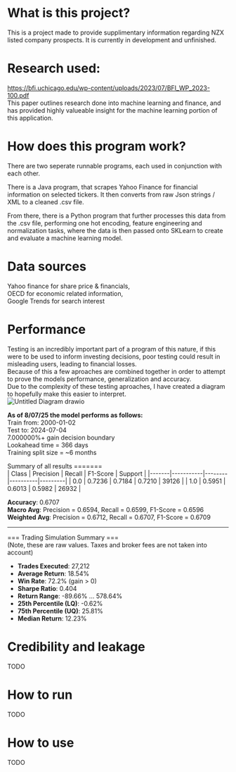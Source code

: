 # What is this project?
This is a project made to provide supplimentary information regarding NZX listed company prospects.
It is currently in development and unfinished.

# Research used:
https://bfi.uchicago.edu/wp-content/uploads/2023/07/BFI_WP_2023-100.pdf <br>
This paper outlines research done into machine learning and finance, and has provided highly valueable insight for the machine learning portion of this application.

# How does this program work?
There are two seperate runnable programs, each used in conjunction with each other.<br>

There is a Java program, that scrapes Yahoo Finance for financial information on selected tickers. It then converts from raw Json strings / XML to a cleaned .csv file.<br>

From there, there is a Python program that further processes this data from the .csv file, performing one hot encoding, feature engineering and normalization tasks, where the data is then passed onto SKLearn to create and evaluate a machine learning model. 

# Data sources
Yahoo finance for share price & financials,<br>
OECD for economic related information,<br>
Google Trends for search interest

# Performance
Testing is an incredibly important part of a program of this nature, if this were to be used to inform investing decisions, poor testing could result in misleading users, leading to financial losses. <br>
Because of this a few aproaches are combined together in order to attempt to prove the models performance, generalization and accuracy. <br>
Due to the complexity of these testing aproaches, I have created a diagram to hopefully make this easier to interpret. <br>
![Untitled Diagram drawio](https://github.com/user-attachments/assets/36d9e3b4-a1a8-40fb-8f10-eac11a446642)

**As of 8/07/25 the model performs as follows:**<br>
Train from: 2000-01-02<br>
Test to: 2024-07-04<br>
7.000000%+ gain decision boundary<br>
Lookahead time = 366 days<br>
Training split size = ~6 months<br>

Summary of all results =======<br>
| Class | Precision | Recall | F1-Score | Support |
|-------|-----------|--------|----------|---------|
| 0.0   | 0.7236    | 0.7184 | 0.7210   | 39126   |
| 1.0   | 0.5951    | 0.6013 | 0.5982   | 26932   |

**Accuracy**: 0.6707  
**Macro Avg**: Precision = 0.6594, Recall = 0.6599, F1-Score = 0.6596  
**Weighted Avg**: Precision = 0.6712, Recall = 0.6707, F1-Score = 0.6709

---

=== Trading Simulation Summary ===<br>
(Note, these are raw values. Taxes and broker fees are not taken into account)<br>
- **Trades Executed**: 27,212  
- **Average Return**: 18.54%  
- **Win Rate**: 72.2%  (gain > 0)
- **Sharpe Ratio**: 0.404  
- **Return Range**: -89.66% … 578.64%  
- **25th Percentile (LQ)**: -0.62%  
- **75th Percentile (UQ)**: 25.81%  
- **Median Return**: 12.23%


# Credibility and leakage
TODO

# How to run
TODO 

# How to use
TODO

